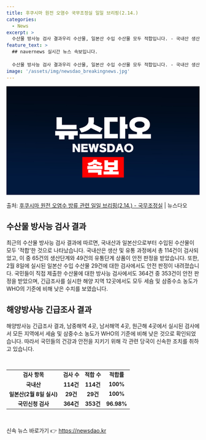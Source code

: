 ```yaml
---
title: 후쿠시마 원전 오염수 국무조정실 일일 브리핑(2.14.)
categories:
  - News
excerpt: >
  수산물 방사능 검사 결과우리 수산물, 일본산 수입 수산물 모두 적합입니다. - 국내산 생산단계 65건, 유통…
feature_text: >
  ## navernews 실시간 뉴스 속보입니다.

  수산물 방사능 검사 결과우리 수산물, 일본산 수입 수산물 모두 적합입니다. - 국내산 생산단계 65건, 유통…
image: '/assets/img/newsdao_breakingnews.jpg'
---
```


![뉴스다오 속보](/assets/img/newsdao_breakingnews.jpg)

<p>출처: <a href="https://newsdao.kr/3154" rel="dofollow">후쿠시마 원전 오염수 방류 관련 일일 브리핑(2.14.) - 국무조정실</a> | 뉴스다오</p>

<h2 data-ke-size="size26">수산물 방사능 검사 결과</h2>
<p data-ke-size="size16">최근의 수산물 방사능 검사 결과에 따르면, 국내산과 일본산으로부터 수입된 수산물이 모두 '적합'한 것으로 나타났습니다. 국내산은 생산 및 유통 과정에서 총 114건이 검사되었고, 이 중 65건의 생산단계와 49건의 유통단계 상품이 안전 판정을 받았습니다. 또한, 2월 8일에 실시된 일본산 수입 수산물 29건에 대한 검사에서도 안전 판정이 내려졌습니다. 국민들이 직접 제출한 수산물에 대한 방사능 검사에서도 364건 중 353건이 안전 판정을 받았으며, 긴급조사를 실시한 해양 지역 12곳에서도 모두 세슘 및 삼중수소 농도가 WHO의 기준에 비해 낮은 수치를 보였습니다.</p>

<h2 data-ke-size="size26">해양방사능 긴급조사 결과</h2>
<p data-ke-size="size16">해양방사능 긴급조사 결과, 남중해역 4곳, 남서해역 4곳, 원근해 4곳에서 실시된 검사에서 모든 지역에서 세슘 및 삼중수소 농도가 WHO의 기준에 비해 낮은 것으로 확인되었습니다. 따라서 국민들의 건강과 안전을 지키기 위해 각 관련 당국이 신속한 조치를 취하고 있습니다.</p>

<p data-ke-size="size16">&nbsp;</p>

<table>
	<tbody>
		<tr>
			<td style="text-align: center; height: 17px;"><b>검사 항목</b></td>
			<td style="text-align: center; height: 17px;"><b>검사 수</b></td>
			<td style="text-align: center; height: 17px;"><b>적합 수</b></td>
			<td style="text-align: center; height: 17px;"><b>적합률</b></td>
		</tr>
		<tr>
			<td style="text-align: center; height: 17px;"><b>국내산</b></td>
			<td style="text-align: center; height: 17px;"><b>114건</b></td>
			<td style="text-align: center; height: 17px;"><b>114건</b></td>
			<td style="text-align: center; height: 17px;"><b>100%</b></td>
		</tr>
		<tr>
			<td style="text-align: center; height: 17px;"><b>일본산(2월 8일 실시)</b></td>
			<td style="text-align: center; height: 17px;"><b>29건</b></td>
			<td style="text-align: center; height: 17px;"><b>29건</b></td>
			<td style="text-align: center; height: 17px;"><b>100%</b></td>
		</tr>
		<tr>
			<td style="text-align: center; height: 17px;"><b>국민신청 검사</b></td>
			<td style="text-align: center; height: 17px;"><b>364건</b></td>
			<td style="text-align: center; height: 17px;"><b>353건</b></td>
			<td style="text-align: center; height: 17px;"><b>96.98%</b></td>
		</tr>
	</tbody>
</table>
<p data-ke-size="size16">&nbsp;</p> 

신속 뉴스 바로가기 👉 <a href="https://newsdao.kr" rel="dofollow">https://newsdao.kr</a>


